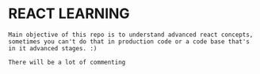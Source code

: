 # REACT LEARNING
    Main objective of this repo is to understand advanced react concepts, sometimes you can't do that in production code or a code base that's in it advanced stages. :)

    There will be a lot of commenting